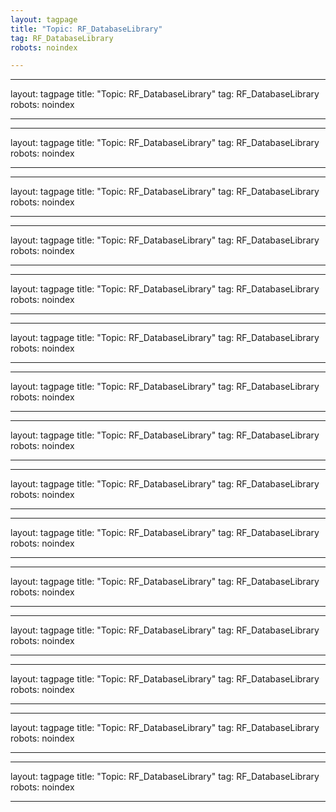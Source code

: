 ```yaml
---
layout: tagpage
title: "Topic: RF_DatabaseLibrary"
tag: RF_DatabaseLibrary
robots: noindex

---
```

---
layout: tagpage
title: "Topic: RF_DatabaseLibrary"
tag: RF_DatabaseLibrary
robots: noindex

---
---
layout: tagpage
title: "Topic: RF_DatabaseLibrary"
tag: RF_DatabaseLibrary
robots: noindex

---
---
layout: tagpage
title: "Topic: RF_DatabaseLibrary"
tag: RF_DatabaseLibrary
robots: noindex

---
---
layout: tagpage
title: "Topic: RF_DatabaseLibrary"
tag: RF_DatabaseLibrary
robots: noindex

---
---
layout: tagpage
title: "Topic: RF_DatabaseLibrary"
tag: RF_DatabaseLibrary
robots: noindex

---
---
layout: tagpage
title: "Topic: RF_DatabaseLibrary"
tag: RF_DatabaseLibrary
robots: noindex

---
---
layout: tagpage
title: "Topic: RF_DatabaseLibrary"
tag: RF_DatabaseLibrary
robots: noindex

---
---
layout: tagpage
title: "Topic: RF_DatabaseLibrary"
tag: RF_DatabaseLibrary
robots: noindex

---
---
layout: tagpage
title: "Topic: RF_DatabaseLibrary"
tag: RF_DatabaseLibrary
robots: noindex

---
---
layout: tagpage
title: "Topic: RF_DatabaseLibrary"
tag: RF_DatabaseLibrary
robots: noindex

---
---
layout: tagpage
title: "Topic: RF_DatabaseLibrary"
tag: RF_DatabaseLibrary
robots: noindex

---
---
layout: tagpage
title: "Topic: RF_DatabaseLibrary"
tag: RF_DatabaseLibrary
robots: noindex

---
---
layout: tagpage
title: "Topic: RF_DatabaseLibrary"
tag: RF_DatabaseLibrary
robots: noindex

---
---
layout: tagpage
title: "Topic: RF_DatabaseLibrary"
tag: RF_DatabaseLibrary
robots: noindex

---
---
layout: tagpage
title: "Topic: RF_DatabaseLibrary"
tag: RF_DatabaseLibrary
robots: noindex

---
